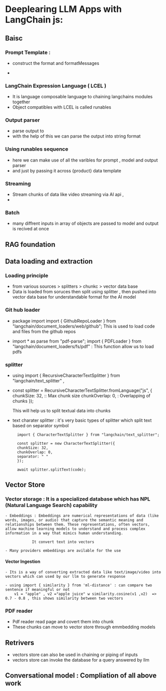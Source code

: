 # Deeplearing LLM Apps with LangChain js: 

## Baisc

### Prompt Template :  
- construct the  format and formatMessages

- 

### LangChain Expression Language ( LCEL )
- It is language composable language to chaining langchains modules together
- Object compatibles with LCEL is called runables


### Output parser
- parse output to 
- with the help of this we can parse the output into string format

### Using runables sequence 
- here we can make use of all the varibles for prompt , model and output parser
- and just by passing it across {product} data template 

### Streaming
- Stream chunks of data like video streaming via AI api , 
- 

### Batch
 - many diffrent inputs in array of objects are passed to model and output is recived at once


## RAG foundation

## Data loading and extraction 

### Loading principle
- from various sources > splitters > chunkc > vector data base
- Data is loaded from soruces then split using splitter , 
    then pushed into vector data base for understandable format for the AI model

### Git hub loader 
- package import import { GithubRepoLoader } from "langchain/document_loaders/web/github";
    This is used to load code and files from the github repos

- import * as parse from "pdf-parse";
    import { PDFLoader } from "langchain/document_loaders/fs/pdf" : This function allow us to load pdfs

### splitter
- using import { RecursiveCharacterTextSplitter } from "langchain/text_splitter" ,

- const splitter = RecursiveCharacterTextSplitter.fromLanguage("js", {
    chunkSize: 32,  :: Max chunk size
    chunkOverlap: 0, : Overlapping of chunks 
    });

    This will help us to split textual data into chunks 

- text charater splitter : it's very basic types of splitter which split text based on separator symbol 

        import { CharacterTextSplitter } from "langchain/text_splitter";

        const splitter = new CharacterTextSplitter({
        chunkSize: 32,
        chunkOverlap: 0,
        separator: " "
        });

        await splitter.splitText(code);

## Vector Store

### Vector storage : It is a specialized database which has NPL (Natural Language Search) capability 

    - Embeddings : Embeddings are numerical representations of data (like words, images, or audio) that capture the semantic meaning and relationships between them. These representations, often vectors, allow machine learning models to understand and process complex information in a way that mimics human understanding. 

                It convert text into vectors 

    - Many providers embeddings are avilable for the use 

#### Vector Ingestion  
    - Its is a way of converting extracted data like text/image/video into vectors which can used by our llm to generate response

    - using import { similarity } from 'ml-distance' : can compare two sentence if meaningful or not
        v1 = "apple" , v2 ="apple juice" w similarity.cosine(v1 ,v2)  =>  0.7 - 0.8 , this shows similarity between two vectors 

### PDF reader 
- Pdf reader read page and covert them into chunk 
- These chunks can move to vector store through emmbedding models

## Retrivers 
- vectors store can also be used in chaining or piping of inputs 
- vectors store can invoke the database for a query answered by llm





## Conversational model : Compliation of all above work




